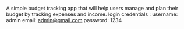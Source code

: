 A simple budget tracking app that will help users manage and plan their budget by tracking expenses and income.
login credentials :
username: admin
email: admin@gmail.com
password: 1234
